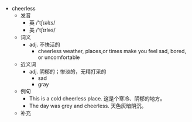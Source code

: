 - cheerless
  - 发音
    - 英 /'tʃɪəlɪs/
    - 美 /'tʃɪrləs/
  - 词义
    - adj. 不快活的
      - cheerless weather, places,or times make you feel sad, bored, or uncomfortable
  - 近义词
    - adj. 阴郁的；惨淡的，无精打采的
      - sad
      - gray
  - 例句
    - This is a cold cheerless place. 这是个寒冷、阴郁的地方。
    - The day was grey and cheerless. 天色灰暗阴沉。
  - 补充
